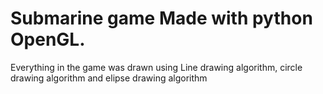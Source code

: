 ﻿# Submarine game Made with python OpenGL. 
 Everything in the game was drawn using Line drawing algorithm, circle drawing algorithm and elipse drawing algorithm
 
